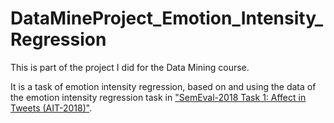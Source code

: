 # DataMineProject_Emotion_Intensity_Regression

This is part of the project I did for the Data Mining course.

It is a task of emotion intensity regression, based on and using the data of the emotion intensity regression task in ["SemEval-2018 Task 1: Affect in Tweets (AIT-2018)"](https://competitions.codalab.org/competitions/17751).



